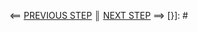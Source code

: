 [{]: <helper> (nav_step next_ref="http://test.com/next/" prev_ref="http://test.com/prev/")
⟸ <a href="http://test.com/prev/">PREVIOUS STEP</a> <b>║</b> <a href="http://test.com/next/">NEXT STEP</a> ⟹
[}]: #